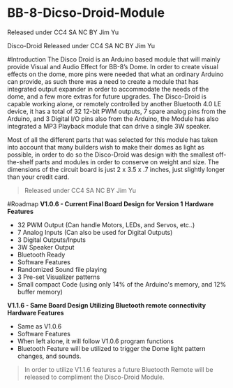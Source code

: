 # BB-8-Dicso-Droid-Module
Released under CC4 SA NC BY Jim Yu

Disco-Droid 
Released under CC4 SA NC BY Jim Yu

#Introduction
The Disco Droid is an Arduino based module that will mainly provide Visual and Audio Effect for BB-8’s Dome. In order to create visual effects on the dome, more pins were needed that what an ordinary Arduino can provide, as such there was a need to create a module that has integrated output expander in order to accommodate the needs of the dome, and a few more extras for future upgrades. 
The Disco-Droid is capable working alone, or remotely controlled by another Bluetooth 4.0 LE device, it has a total of 32 12-bit PWM outputs, 7 spare analog pins from the Arduino, and 3 Digital I/O pins also from the Arduino, the Module has also integrated a MP3 Playback module that can drive a single 3W speaker. 

Most of all the different parts that was selected for this module has taken into account that many builders wish to make their domes as light as possible, in order to do so the Disco-Droid was design with the smallest off-the-shelf parts and modules in order to conserve on weight and size. The dimensions of the circuit board is just 2 x 3.5 x .7 inches, just slightly longer than your credit card. 

>Released under CC4 SA NC BY Jim Yu

#Roadmap
**V1.0.6 - Current Final Board Design for Version 1**
**Hardware Features**
- 32 PWM Output (Can handle Motors, LEDs, and Servos, etc..)
- 7 Analog Inputs (Can also be used for Digital Outputs)
- 3 Digital Outputs/Inputs
- 3W Speaker Output
- Bluetooth Ready
- Software Features
- Randomized Sound file playing
- 3 Pre-set Visualizer patterns 
- Small compact Code (using only 14% of the Arduino's memory, and 12% buffer memory)

**V1.1.6 - Same Board Design Utilizing Bluetooth remote connectivity**
**Hardware Features**
- Same as V1.0.6
- Software Features
- When left alone, it will follow V1.0.6 program functions
- Bluetooth Feature will be utilized to trigger the Dome light pattern changes, and sounds.

>In order to utilize V1.1.6 features a future Bluetooth Remote will be released to compliment the Disco-Droid Module.


